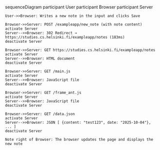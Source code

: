 sequenceDiagram
    participant User
    participant Browser
    participant Server

    User->>Browser: Writes a new note in the input and clicks Save

    Browser->>Server: POST /exampleapp/new_note (with note content)
    activate Server
    Server-->>Browser: 302 Redirect → https://studies.cs.helsinki.fi/exampleapp/notes (183ms)
    deactivate Server

    Browser->>Server: GET https://studies.cs.helsinki.fi/exampleapp/notes
    activate Server
    Server-->>Browser: HTML document
    deactivate Server

    Browser->>Server: GET /main.js
    activate Server
    Server-->>Browser: JavaScript file
    deactivate Server

    Browser->>Server: GET /frame_ant.js
    activate Server
    Server-->>Browser: JavaScript file
    deactivate Server

    Browser->>Server: GET /data.json
    activate Server
    Server-->>Browser: JSON [ {content: "test123", date: "2025-10-04"}, ... ]
    deactivate Server

    Note right of Browser: The browser updates the page and displays the new note

